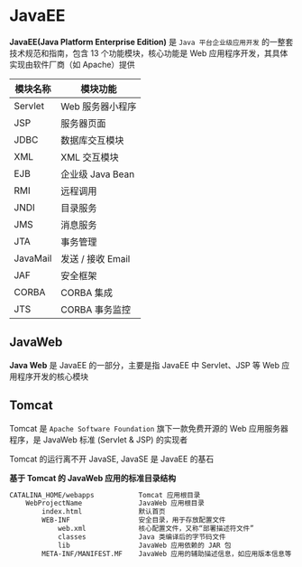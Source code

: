 # JavaEE

**JavaEE(Java Platform Enterprise Edition)** 是 `Java 平台企业级应用开发` 的一整套技术规范和指南，包含 13 个功能模块，核心功能是 Web 应用程序开发，其具体实现由软件厂商（如 Apache）提供

| 模块名称 | 模块功能          |
| -------- | ----------------- |
| Servlet  | Web 服务器小程序  |
| JSP      | 服务器页面        |
| JDBC     | 数据库交互模块    |
| XML      | XML 交互模块      |
| EJB      | 企业级 Java Bean  |
| RMI      | 远程调用          |
| JNDI     | 目录服务          |
| JMS      | 消息服务          |
| JTA      | 事务管理          |
| JavaMail | 发送 / 接收 Email |
| JAF      | 安全框架          |
| CORBA    | CORBA 集成        |
| JTS      | CORBA 事务监控    |

## JavaWeb

**Java Web** 是 JavaEE 的一部分，主要是指 JavaEE 中 Servlet、JSP 等 Web 应用程序开发的核心模块

## Tomcat

Tomcat 是 `Apache Software Foundation` 旗下一款免费开源的 Web 应用服务器程序，是 JavaWeb 标准 (Servlet & JSP) 的实现者

Tomcat 的运行离不开 JavaSE, JavaSE 是 JavaEE 的基石

**基于 Tomcat 的 JavaWeb 应用的标准目录结构**

```bash
CATALINA_HOME/webapps           Tomcat 应用根目录
    WebProjectName              JavaWeb 应用根目录
        index.html              默认首页
        WEB-INF                 安全目录，用于存放配置文件
            web.xml             核心配置文件，又称“部署描述符文件”
            classes             Java 类编译后的字节码文件
            lib                 JavaWeb 应用依赖的 JAR 包
        META-INF/MANIFEST.MF    JavaWeb 应用的辅助描述信息，如应用版本信息等
```
